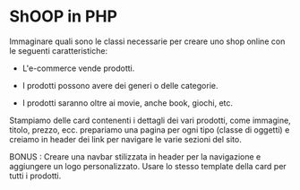 # ShOOP in PHP


Immaginare quali sono le classi necessarie per creare uno shop online con le seguenti caratteristiche:

- L'e-commerce vende prodotti.

- I prodotti possono avere dei generi o delle categorie.

- I prodotti saranno oltre ai movie, anche book, giochi, etc.

Stampiamo delle card contenenti i dettagli dei vari prodotti, come immagine, titolo, prezzo,  ecc.
prepariamo una pagina per ogni tipo (classe di oggetti) e creiamo in header dei link per navigare le varie sezioni del sito.

BONUS :
Creare una navbar stilizzata in header per la navigazione e aggiungere un logo personalizzato.
Usare lo stesso template della card per tutti i prodotti.